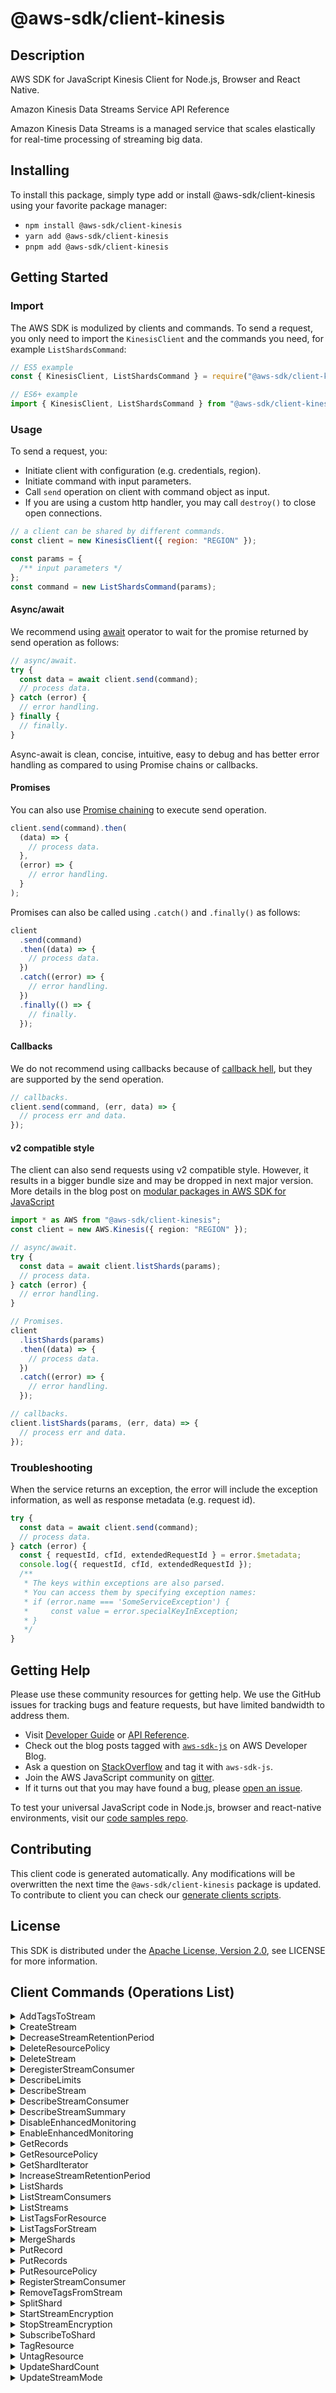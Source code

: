 <!-- generated file, do not edit directly -->

# @aws-sdk/client-kinesis

## Description

AWS SDK for JavaScript Kinesis Client for Node.js, Browser and React Native.

<fullname>Amazon Kinesis Data Streams Service API Reference</fullname>

<p>Amazon Kinesis Data Streams is a managed service that scales elastically for real-time
processing of streaming big data.</p>

## Installing

To install this package, simply type add or install @aws-sdk/client-kinesis
using your favorite package manager:

- `npm install @aws-sdk/client-kinesis`
- `yarn add @aws-sdk/client-kinesis`
- `pnpm add @aws-sdk/client-kinesis`

## Getting Started

### Import

The AWS SDK is modulized by clients and commands.
To send a request, you only need to import the `KinesisClient` and
the commands you need, for example `ListShardsCommand`:

```js
// ES5 example
const { KinesisClient, ListShardsCommand } = require("@aws-sdk/client-kinesis");
```

```ts
// ES6+ example
import { KinesisClient, ListShardsCommand } from "@aws-sdk/client-kinesis";
```

### Usage

To send a request, you:

- Initiate client with configuration (e.g. credentials, region).
- Initiate command with input parameters.
- Call `send` operation on client with command object as input.
- If you are using a custom http handler, you may call `destroy()` to close open connections.

```js
// a client can be shared by different commands.
const client = new KinesisClient({ region: "REGION" });

const params = {
  /** input parameters */
};
const command = new ListShardsCommand(params);
```

#### Async/await

We recommend using [await](https://developer.mozilla.org/en-US/docs/Web/JavaScript/Reference/Operators/await)
operator to wait for the promise returned by send operation as follows:

```js
// async/await.
try {
  const data = await client.send(command);
  // process data.
} catch (error) {
  // error handling.
} finally {
  // finally.
}
```

Async-await is clean, concise, intuitive, easy to debug and has better error handling
as compared to using Promise chains or callbacks.

#### Promises

You can also use [Promise chaining](https://developer.mozilla.org/en-US/docs/Web/JavaScript/Guide/Using_promises#chaining)
to execute send operation.

```js
client.send(command).then(
  (data) => {
    // process data.
  },
  (error) => {
    // error handling.
  }
);
```

Promises can also be called using `.catch()` and `.finally()` as follows:

```js
client
  .send(command)
  .then((data) => {
    // process data.
  })
  .catch((error) => {
    // error handling.
  })
  .finally(() => {
    // finally.
  });
```

#### Callbacks

We do not recommend using callbacks because of [callback hell](http://callbackhell.com/),
but they are supported by the send operation.

```js
// callbacks.
client.send(command, (err, data) => {
  // process err and data.
});
```

#### v2 compatible style

The client can also send requests using v2 compatible style.
However, it results in a bigger bundle size and may be dropped in next major version. More details in the blog post
on [modular packages in AWS SDK for JavaScript](https://aws.amazon.com/blogs/developer/modular-packages-in-aws-sdk-for-javascript/)

```ts
import * as AWS from "@aws-sdk/client-kinesis";
const client = new AWS.Kinesis({ region: "REGION" });

// async/await.
try {
  const data = await client.listShards(params);
  // process data.
} catch (error) {
  // error handling.
}

// Promises.
client
  .listShards(params)
  .then((data) => {
    // process data.
  })
  .catch((error) => {
    // error handling.
  });

// callbacks.
client.listShards(params, (err, data) => {
  // process err and data.
});
```

### Troubleshooting

When the service returns an exception, the error will include the exception information,
as well as response metadata (e.g. request id).

```js
try {
  const data = await client.send(command);
  // process data.
} catch (error) {
  const { requestId, cfId, extendedRequestId } = error.$metadata;
  console.log({ requestId, cfId, extendedRequestId });
  /**
   * The keys within exceptions are also parsed.
   * You can access them by specifying exception names:
   * if (error.name === 'SomeServiceException') {
   *     const value = error.specialKeyInException;
   * }
   */
}
```

## Getting Help

Please use these community resources for getting help.
We use the GitHub issues for tracking bugs and feature requests, but have limited bandwidth to address them.

- Visit [Developer Guide](https://docs.aws.amazon.com/sdk-for-javascript/v3/developer-guide/welcome.html)
  or [API Reference](https://docs.aws.amazon.com/AWSJavaScriptSDK/v3/latest/index.html).
- Check out the blog posts tagged with [`aws-sdk-js`](https://aws.amazon.com/blogs/developer/tag/aws-sdk-js/)
  on AWS Developer Blog.
- Ask a question on [StackOverflow](https://stackoverflow.com/questions/tagged/aws-sdk-js) and tag it with `aws-sdk-js`.
- Join the AWS JavaScript community on [gitter](https://gitter.im/aws/aws-sdk-js-v3).
- If it turns out that you may have found a bug, please [open an issue](https://github.com/aws/aws-sdk-js-v3/issues/new/choose).

To test your universal JavaScript code in Node.js, browser and react-native environments,
visit our [code samples repo](https://github.com/aws-samples/aws-sdk-js-tests).

## Contributing

This client code is generated automatically. Any modifications will be overwritten the next time the `@aws-sdk/client-kinesis` package is updated.
To contribute to client you can check our [generate clients scripts](https://github.com/aws/aws-sdk-js-v3/tree/main/scripts/generate-clients).

## License

This SDK is distributed under the
[Apache License, Version 2.0](http://www.apache.org/licenses/LICENSE-2.0),
see LICENSE for more information.

## Client Commands (Operations List)

<details>
<summary>
AddTagsToStream
</summary>

[Command API Reference](https://docs.aws.amazon.com/AWSJavaScriptSDK/v3/latest/client/kinesis/command/AddTagsToStreamCommand/) / [Input](https://docs.aws.amazon.com/AWSJavaScriptSDK/v3/latest/Package/-aws-sdk-client-kinesis/Interface/AddTagsToStreamCommandInput/) / [Output](https://docs.aws.amazon.com/AWSJavaScriptSDK/v3/latest/Package/-aws-sdk-client-kinesis/Interface/AddTagsToStreamCommandOutput/)

</details>
<details>
<summary>
CreateStream
</summary>

[Command API Reference](https://docs.aws.amazon.com/AWSJavaScriptSDK/v3/latest/client/kinesis/command/CreateStreamCommand/) / [Input](https://docs.aws.amazon.com/AWSJavaScriptSDK/v3/latest/Package/-aws-sdk-client-kinesis/Interface/CreateStreamCommandInput/) / [Output](https://docs.aws.amazon.com/AWSJavaScriptSDK/v3/latest/Package/-aws-sdk-client-kinesis/Interface/CreateStreamCommandOutput/)

</details>
<details>
<summary>
DecreaseStreamRetentionPeriod
</summary>

[Command API Reference](https://docs.aws.amazon.com/AWSJavaScriptSDK/v3/latest/client/kinesis/command/DecreaseStreamRetentionPeriodCommand/) / [Input](https://docs.aws.amazon.com/AWSJavaScriptSDK/v3/latest/Package/-aws-sdk-client-kinesis/Interface/DecreaseStreamRetentionPeriodCommandInput/) / [Output](https://docs.aws.amazon.com/AWSJavaScriptSDK/v3/latest/Package/-aws-sdk-client-kinesis/Interface/DecreaseStreamRetentionPeriodCommandOutput/)

</details>
<details>
<summary>
DeleteResourcePolicy
</summary>

[Command API Reference](https://docs.aws.amazon.com/AWSJavaScriptSDK/v3/latest/client/kinesis/command/DeleteResourcePolicyCommand/) / [Input](https://docs.aws.amazon.com/AWSJavaScriptSDK/v3/latest/Package/-aws-sdk-client-kinesis/Interface/DeleteResourcePolicyCommandInput/) / [Output](https://docs.aws.amazon.com/AWSJavaScriptSDK/v3/latest/Package/-aws-sdk-client-kinesis/Interface/DeleteResourcePolicyCommandOutput/)

</details>
<details>
<summary>
DeleteStream
</summary>

[Command API Reference](https://docs.aws.amazon.com/AWSJavaScriptSDK/v3/latest/client/kinesis/command/DeleteStreamCommand/) / [Input](https://docs.aws.amazon.com/AWSJavaScriptSDK/v3/latest/Package/-aws-sdk-client-kinesis/Interface/DeleteStreamCommandInput/) / [Output](https://docs.aws.amazon.com/AWSJavaScriptSDK/v3/latest/Package/-aws-sdk-client-kinesis/Interface/DeleteStreamCommandOutput/)

</details>
<details>
<summary>
DeregisterStreamConsumer
</summary>

[Command API Reference](https://docs.aws.amazon.com/AWSJavaScriptSDK/v3/latest/client/kinesis/command/DeregisterStreamConsumerCommand/) / [Input](https://docs.aws.amazon.com/AWSJavaScriptSDK/v3/latest/Package/-aws-sdk-client-kinesis/Interface/DeregisterStreamConsumerCommandInput/) / [Output](https://docs.aws.amazon.com/AWSJavaScriptSDK/v3/latest/Package/-aws-sdk-client-kinesis/Interface/DeregisterStreamConsumerCommandOutput/)

</details>
<details>
<summary>
DescribeLimits
</summary>

[Command API Reference](https://docs.aws.amazon.com/AWSJavaScriptSDK/v3/latest/client/kinesis/command/DescribeLimitsCommand/) / [Input](https://docs.aws.amazon.com/AWSJavaScriptSDK/v3/latest/Package/-aws-sdk-client-kinesis/Interface/DescribeLimitsCommandInput/) / [Output](https://docs.aws.amazon.com/AWSJavaScriptSDK/v3/latest/Package/-aws-sdk-client-kinesis/Interface/DescribeLimitsCommandOutput/)

</details>
<details>
<summary>
DescribeStream
</summary>

[Command API Reference](https://docs.aws.amazon.com/AWSJavaScriptSDK/v3/latest/client/kinesis/command/DescribeStreamCommand/) / [Input](https://docs.aws.amazon.com/AWSJavaScriptSDK/v3/latest/Package/-aws-sdk-client-kinesis/Interface/DescribeStreamCommandInput/) / [Output](https://docs.aws.amazon.com/AWSJavaScriptSDK/v3/latest/Package/-aws-sdk-client-kinesis/Interface/DescribeStreamCommandOutput/)

</details>
<details>
<summary>
DescribeStreamConsumer
</summary>

[Command API Reference](https://docs.aws.amazon.com/AWSJavaScriptSDK/v3/latest/client/kinesis/command/DescribeStreamConsumerCommand/) / [Input](https://docs.aws.amazon.com/AWSJavaScriptSDK/v3/latest/Package/-aws-sdk-client-kinesis/Interface/DescribeStreamConsumerCommandInput/) / [Output](https://docs.aws.amazon.com/AWSJavaScriptSDK/v3/latest/Package/-aws-sdk-client-kinesis/Interface/DescribeStreamConsumerCommandOutput/)

</details>
<details>
<summary>
DescribeStreamSummary
</summary>

[Command API Reference](https://docs.aws.amazon.com/AWSJavaScriptSDK/v3/latest/client/kinesis/command/DescribeStreamSummaryCommand/) / [Input](https://docs.aws.amazon.com/AWSJavaScriptSDK/v3/latest/Package/-aws-sdk-client-kinesis/Interface/DescribeStreamSummaryCommandInput/) / [Output](https://docs.aws.amazon.com/AWSJavaScriptSDK/v3/latest/Package/-aws-sdk-client-kinesis/Interface/DescribeStreamSummaryCommandOutput/)

</details>
<details>
<summary>
DisableEnhancedMonitoring
</summary>

[Command API Reference](https://docs.aws.amazon.com/AWSJavaScriptSDK/v3/latest/client/kinesis/command/DisableEnhancedMonitoringCommand/) / [Input](https://docs.aws.amazon.com/AWSJavaScriptSDK/v3/latest/Package/-aws-sdk-client-kinesis/Interface/DisableEnhancedMonitoringCommandInput/) / [Output](https://docs.aws.amazon.com/AWSJavaScriptSDK/v3/latest/Package/-aws-sdk-client-kinesis/Interface/DisableEnhancedMonitoringCommandOutput/)

</details>
<details>
<summary>
EnableEnhancedMonitoring
</summary>

[Command API Reference](https://docs.aws.amazon.com/AWSJavaScriptSDK/v3/latest/client/kinesis/command/EnableEnhancedMonitoringCommand/) / [Input](https://docs.aws.amazon.com/AWSJavaScriptSDK/v3/latest/Package/-aws-sdk-client-kinesis/Interface/EnableEnhancedMonitoringCommandInput/) / [Output](https://docs.aws.amazon.com/AWSJavaScriptSDK/v3/latest/Package/-aws-sdk-client-kinesis/Interface/EnableEnhancedMonitoringCommandOutput/)

</details>
<details>
<summary>
GetRecords
</summary>

[Command API Reference](https://docs.aws.amazon.com/AWSJavaScriptSDK/v3/latest/client/kinesis/command/GetRecordsCommand/) / [Input](https://docs.aws.amazon.com/AWSJavaScriptSDK/v3/latest/Package/-aws-sdk-client-kinesis/Interface/GetRecordsCommandInput/) / [Output](https://docs.aws.amazon.com/AWSJavaScriptSDK/v3/latest/Package/-aws-sdk-client-kinesis/Interface/GetRecordsCommandOutput/)

</details>
<details>
<summary>
GetResourcePolicy
</summary>

[Command API Reference](https://docs.aws.amazon.com/AWSJavaScriptSDK/v3/latest/client/kinesis/command/GetResourcePolicyCommand/) / [Input](https://docs.aws.amazon.com/AWSJavaScriptSDK/v3/latest/Package/-aws-sdk-client-kinesis/Interface/GetResourcePolicyCommandInput/) / [Output](https://docs.aws.amazon.com/AWSJavaScriptSDK/v3/latest/Package/-aws-sdk-client-kinesis/Interface/GetResourcePolicyCommandOutput/)

</details>
<details>
<summary>
GetShardIterator
</summary>

[Command API Reference](https://docs.aws.amazon.com/AWSJavaScriptSDK/v3/latest/client/kinesis/command/GetShardIteratorCommand/) / [Input](https://docs.aws.amazon.com/AWSJavaScriptSDK/v3/latest/Package/-aws-sdk-client-kinesis/Interface/GetShardIteratorCommandInput/) / [Output](https://docs.aws.amazon.com/AWSJavaScriptSDK/v3/latest/Package/-aws-sdk-client-kinesis/Interface/GetShardIteratorCommandOutput/)

</details>
<details>
<summary>
IncreaseStreamRetentionPeriod
</summary>

[Command API Reference](https://docs.aws.amazon.com/AWSJavaScriptSDK/v3/latest/client/kinesis/command/IncreaseStreamRetentionPeriodCommand/) / [Input](https://docs.aws.amazon.com/AWSJavaScriptSDK/v3/latest/Package/-aws-sdk-client-kinesis/Interface/IncreaseStreamRetentionPeriodCommandInput/) / [Output](https://docs.aws.amazon.com/AWSJavaScriptSDK/v3/latest/Package/-aws-sdk-client-kinesis/Interface/IncreaseStreamRetentionPeriodCommandOutput/)

</details>
<details>
<summary>
ListShards
</summary>

[Command API Reference](https://docs.aws.amazon.com/AWSJavaScriptSDK/v3/latest/client/kinesis/command/ListShardsCommand/) / [Input](https://docs.aws.amazon.com/AWSJavaScriptSDK/v3/latest/Package/-aws-sdk-client-kinesis/Interface/ListShardsCommandInput/) / [Output](https://docs.aws.amazon.com/AWSJavaScriptSDK/v3/latest/Package/-aws-sdk-client-kinesis/Interface/ListShardsCommandOutput/)

</details>
<details>
<summary>
ListStreamConsumers
</summary>

[Command API Reference](https://docs.aws.amazon.com/AWSJavaScriptSDK/v3/latest/client/kinesis/command/ListStreamConsumersCommand/) / [Input](https://docs.aws.amazon.com/AWSJavaScriptSDK/v3/latest/Package/-aws-sdk-client-kinesis/Interface/ListStreamConsumersCommandInput/) / [Output](https://docs.aws.amazon.com/AWSJavaScriptSDK/v3/latest/Package/-aws-sdk-client-kinesis/Interface/ListStreamConsumersCommandOutput/)

</details>
<details>
<summary>
ListStreams
</summary>

[Command API Reference](https://docs.aws.amazon.com/AWSJavaScriptSDK/v3/latest/client/kinesis/command/ListStreamsCommand/) / [Input](https://docs.aws.amazon.com/AWSJavaScriptSDK/v3/latest/Package/-aws-sdk-client-kinesis/Interface/ListStreamsCommandInput/) / [Output](https://docs.aws.amazon.com/AWSJavaScriptSDK/v3/latest/Package/-aws-sdk-client-kinesis/Interface/ListStreamsCommandOutput/)

</details>
<details>
<summary>
ListTagsForResource
</summary>

[Command API Reference](https://docs.aws.amazon.com/AWSJavaScriptSDK/v3/latest/client/kinesis/command/ListTagsForResourceCommand/) / [Input](https://docs.aws.amazon.com/AWSJavaScriptSDK/v3/latest/Package/-aws-sdk-client-kinesis/Interface/ListTagsForResourceCommandInput/) / [Output](https://docs.aws.amazon.com/AWSJavaScriptSDK/v3/latest/Package/-aws-sdk-client-kinesis/Interface/ListTagsForResourceCommandOutput/)

</details>
<details>
<summary>
ListTagsForStream
</summary>

[Command API Reference](https://docs.aws.amazon.com/AWSJavaScriptSDK/v3/latest/client/kinesis/command/ListTagsForStreamCommand/) / [Input](https://docs.aws.amazon.com/AWSJavaScriptSDK/v3/latest/Package/-aws-sdk-client-kinesis/Interface/ListTagsForStreamCommandInput/) / [Output](https://docs.aws.amazon.com/AWSJavaScriptSDK/v3/latest/Package/-aws-sdk-client-kinesis/Interface/ListTagsForStreamCommandOutput/)

</details>
<details>
<summary>
MergeShards
</summary>

[Command API Reference](https://docs.aws.amazon.com/AWSJavaScriptSDK/v3/latest/client/kinesis/command/MergeShardsCommand/) / [Input](https://docs.aws.amazon.com/AWSJavaScriptSDK/v3/latest/Package/-aws-sdk-client-kinesis/Interface/MergeShardsCommandInput/) / [Output](https://docs.aws.amazon.com/AWSJavaScriptSDK/v3/latest/Package/-aws-sdk-client-kinesis/Interface/MergeShardsCommandOutput/)

</details>
<details>
<summary>
PutRecord
</summary>

[Command API Reference](https://docs.aws.amazon.com/AWSJavaScriptSDK/v3/latest/client/kinesis/command/PutRecordCommand/) / [Input](https://docs.aws.amazon.com/AWSJavaScriptSDK/v3/latest/Package/-aws-sdk-client-kinesis/Interface/PutRecordCommandInput/) / [Output](https://docs.aws.amazon.com/AWSJavaScriptSDK/v3/latest/Package/-aws-sdk-client-kinesis/Interface/PutRecordCommandOutput/)

</details>
<details>
<summary>
PutRecords
</summary>

[Command API Reference](https://docs.aws.amazon.com/AWSJavaScriptSDK/v3/latest/client/kinesis/command/PutRecordsCommand/) / [Input](https://docs.aws.amazon.com/AWSJavaScriptSDK/v3/latest/Package/-aws-sdk-client-kinesis/Interface/PutRecordsCommandInput/) / [Output](https://docs.aws.amazon.com/AWSJavaScriptSDK/v3/latest/Package/-aws-sdk-client-kinesis/Interface/PutRecordsCommandOutput/)

</details>
<details>
<summary>
PutResourcePolicy
</summary>

[Command API Reference](https://docs.aws.amazon.com/AWSJavaScriptSDK/v3/latest/client/kinesis/command/PutResourcePolicyCommand/) / [Input](https://docs.aws.amazon.com/AWSJavaScriptSDK/v3/latest/Package/-aws-sdk-client-kinesis/Interface/PutResourcePolicyCommandInput/) / [Output](https://docs.aws.amazon.com/AWSJavaScriptSDK/v3/latest/Package/-aws-sdk-client-kinesis/Interface/PutResourcePolicyCommandOutput/)

</details>
<details>
<summary>
RegisterStreamConsumer
</summary>

[Command API Reference](https://docs.aws.amazon.com/AWSJavaScriptSDK/v3/latest/client/kinesis/command/RegisterStreamConsumerCommand/) / [Input](https://docs.aws.amazon.com/AWSJavaScriptSDK/v3/latest/Package/-aws-sdk-client-kinesis/Interface/RegisterStreamConsumerCommandInput/) / [Output](https://docs.aws.amazon.com/AWSJavaScriptSDK/v3/latest/Package/-aws-sdk-client-kinesis/Interface/RegisterStreamConsumerCommandOutput/)

</details>
<details>
<summary>
RemoveTagsFromStream
</summary>

[Command API Reference](https://docs.aws.amazon.com/AWSJavaScriptSDK/v3/latest/client/kinesis/command/RemoveTagsFromStreamCommand/) / [Input](https://docs.aws.amazon.com/AWSJavaScriptSDK/v3/latest/Package/-aws-sdk-client-kinesis/Interface/RemoveTagsFromStreamCommandInput/) / [Output](https://docs.aws.amazon.com/AWSJavaScriptSDK/v3/latest/Package/-aws-sdk-client-kinesis/Interface/RemoveTagsFromStreamCommandOutput/)

</details>
<details>
<summary>
SplitShard
</summary>

[Command API Reference](https://docs.aws.amazon.com/AWSJavaScriptSDK/v3/latest/client/kinesis/command/SplitShardCommand/) / [Input](https://docs.aws.amazon.com/AWSJavaScriptSDK/v3/latest/Package/-aws-sdk-client-kinesis/Interface/SplitShardCommandInput/) / [Output](https://docs.aws.amazon.com/AWSJavaScriptSDK/v3/latest/Package/-aws-sdk-client-kinesis/Interface/SplitShardCommandOutput/)

</details>
<details>
<summary>
StartStreamEncryption
</summary>

[Command API Reference](https://docs.aws.amazon.com/AWSJavaScriptSDK/v3/latest/client/kinesis/command/StartStreamEncryptionCommand/) / [Input](https://docs.aws.amazon.com/AWSJavaScriptSDK/v3/latest/Package/-aws-sdk-client-kinesis/Interface/StartStreamEncryptionCommandInput/) / [Output](https://docs.aws.amazon.com/AWSJavaScriptSDK/v3/latest/Package/-aws-sdk-client-kinesis/Interface/StartStreamEncryptionCommandOutput/)

</details>
<details>
<summary>
StopStreamEncryption
</summary>

[Command API Reference](https://docs.aws.amazon.com/AWSJavaScriptSDK/v3/latest/client/kinesis/command/StopStreamEncryptionCommand/) / [Input](https://docs.aws.amazon.com/AWSJavaScriptSDK/v3/latest/Package/-aws-sdk-client-kinesis/Interface/StopStreamEncryptionCommandInput/) / [Output](https://docs.aws.amazon.com/AWSJavaScriptSDK/v3/latest/Package/-aws-sdk-client-kinesis/Interface/StopStreamEncryptionCommandOutput/)

</details>
<details>
<summary>
SubscribeToShard
</summary>

[Command API Reference](https://docs.aws.amazon.com/AWSJavaScriptSDK/v3/latest/client/kinesis/command/SubscribeToShardCommand/) / [Input](https://docs.aws.amazon.com/AWSJavaScriptSDK/v3/latest/Package/-aws-sdk-client-kinesis/Interface/SubscribeToShardCommandInput/) / [Output](https://docs.aws.amazon.com/AWSJavaScriptSDK/v3/latest/Package/-aws-sdk-client-kinesis/Interface/SubscribeToShardCommandOutput/)

</details>
<details>
<summary>
TagResource
</summary>

[Command API Reference](https://docs.aws.amazon.com/AWSJavaScriptSDK/v3/latest/client/kinesis/command/TagResourceCommand/) / [Input](https://docs.aws.amazon.com/AWSJavaScriptSDK/v3/latest/Package/-aws-sdk-client-kinesis/Interface/TagResourceCommandInput/) / [Output](https://docs.aws.amazon.com/AWSJavaScriptSDK/v3/latest/Package/-aws-sdk-client-kinesis/Interface/TagResourceCommandOutput/)

</details>
<details>
<summary>
UntagResource
</summary>

[Command API Reference](https://docs.aws.amazon.com/AWSJavaScriptSDK/v3/latest/client/kinesis/command/UntagResourceCommand/) / [Input](https://docs.aws.amazon.com/AWSJavaScriptSDK/v3/latest/Package/-aws-sdk-client-kinesis/Interface/UntagResourceCommandInput/) / [Output](https://docs.aws.amazon.com/AWSJavaScriptSDK/v3/latest/Package/-aws-sdk-client-kinesis/Interface/UntagResourceCommandOutput/)

</details>
<details>
<summary>
UpdateShardCount
</summary>

[Command API Reference](https://docs.aws.amazon.com/AWSJavaScriptSDK/v3/latest/client/kinesis/command/UpdateShardCountCommand/) / [Input](https://docs.aws.amazon.com/AWSJavaScriptSDK/v3/latest/Package/-aws-sdk-client-kinesis/Interface/UpdateShardCountCommandInput/) / [Output](https://docs.aws.amazon.com/AWSJavaScriptSDK/v3/latest/Package/-aws-sdk-client-kinesis/Interface/UpdateShardCountCommandOutput/)

</details>
<details>
<summary>
UpdateStreamMode
</summary>

[Command API Reference](https://docs.aws.amazon.com/AWSJavaScriptSDK/v3/latest/client/kinesis/command/UpdateStreamModeCommand/) / [Input](https://docs.aws.amazon.com/AWSJavaScriptSDK/v3/latest/Package/-aws-sdk-client-kinesis/Interface/UpdateStreamModeCommandInput/) / [Output](https://docs.aws.amazon.com/AWSJavaScriptSDK/v3/latest/Package/-aws-sdk-client-kinesis/Interface/UpdateStreamModeCommandOutput/)

</details>
